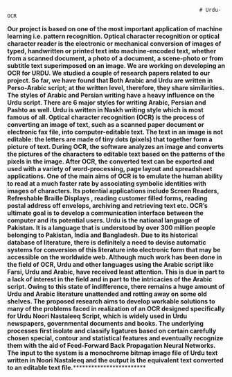                                                                   # Urdu-OCR
**Our project is based on one of the most important application of machine learning i.e. pattern recognition. Optical character recognition or optical character reader is the electronic or mechanical conversion of images of typed, handwritten or printed text into machine-encoded text, whether from a scanned document, a photo of a document, a scene-photo or from subtitle text superimposed on an image. We are working on developing an OCR for URDU.  We studied a couple of research papers related to our project. So far, we have found that Both Arabic and Urdu are written in Perso-Arabic script; at the written level, therefore, they share similarities. The styles of Arabic and Persian writing have a heavy influence on the Urdu script. There are 6 major styles for writing Arabic, Persian and Pashto as well. Urdu is written in Naskh writing style which is most famous of all.  Optical character recognition (OCR) is the process of converting an image of text, such as a scanned paper document or electronic fax file, into computer-editable text. The text in an image is not editable: the letters are made of tiny dots (pixels) that together form a picture of text. During OCR, the software analyzes an image and converts the pictures of the characters to editable text based on the patterns of the pixels in the image. After OCR, the converted text can be exported and used with a variety of word-processing, page layout and spreadsheet applications. One of the main aims of OCR is to emulate the human ability to read at a much faster rate by associating symbolic identities with images of characters. Its potential applications include Screen Readers, Refreshable Braille Displays , reading customer filled forms, reading postal address off envelops, archiving and retrieving text etc. OCR’s ultimate goal is to develop a communication interface between the computer and its potential users. Urdu is the national language of Pakistan. It is a language that is understood by over 300 million people belonging to Pakistan, India and Bangladesh. Due to its historical database of literature, there is definitely a need to devise automatic systems for conversion of this literature into electronic form that may be accessible on the worldwide web. Although much work has been done in the field of OCR, Urdu and other languages using the Arabic script like Farsi, Urdu and Arabic, have received least attention. This is due in part to a lack of interest in the field and in part to the intricacies of the Arabic script. Owing to this state of indifference, there remains a huge amount of Urdu and Arabic literature unattended and rotting away on some old shelves. The proposed research aims to develop workable solutions to many of the problems faced in realization of an OCR designed specifically for Urdu Noori Nastaleeq Script, which is widely used in Urdu newspapers, governmental documents and books. The underlying processes first isolate and classify ligatures based on certain carefully chosen special, contour and statistical features and eventually recognize them with the aid of Feed-Forward Back Propagation Neural Networks. The input to the system is a monochrome bitmap image file of Urdu text written in Noori Nastaleeq and the output is the equivalent text converted to an editable text file.**************************
